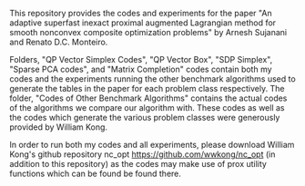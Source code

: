 This repository provides the codes and experiments for the paper "An adaptive superfast inexact proximal
augmented Lagrangian method for smooth nonconvex composite optimization problems" by Arnesh Sujanani and Renato D.C. Monteiro. 

Folders, "QP Vector Simplex Codes", "QP Vector Box", "SDP Simplex", "Sparse PCA codes", and "Matrix Completion" codes contain both my codes
and the experiments running the other benchmark algorithms used to generate the tables in the paper for each problem class respectively. The folder,
"Codes of Other Benchmark Algorithms" contains the actual codes of the algorithms we compare our algorithm with. These codes as well as the codes which generate the various problem classes were generously provided by William Kong.

In order to run both my codes and all experiments, please download William Kong's github repository nc_opt https://github.com/wwkong/nc_opt (in addition 
to this repository) as the codes may make use of prox utility functions which can be found be found there. 


